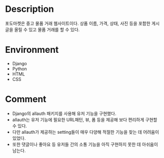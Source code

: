 # Description
포도마켓은 중고 물품 거래 웹사이트이다. 상품 이름, 가격, 상태, 사진 등을 포함한 게시글을 올릴 수 있고 물품 거래를 할 수 있다.


# Environment
- Django
- Python
- HTML
- CSS


# Comment
- Django의 allauth 패키지를 사용해 유저 기능을 구현했다.
- allauth는 유저 기능에 필요한 URL패턴, 뷰, 폼 등을 제공해 보다 편리하게 구현할 수 있다.
- 다만 allauth가 제공하는 setting들이 매우 다양해 적절한 기능을 찾는 데 어려움이 있었다.
- 또한 댓글이나 좋아요 등 유저들 간의 소통 기능을 아직 구현하지 못한 데 아쉬움이 남는다.
